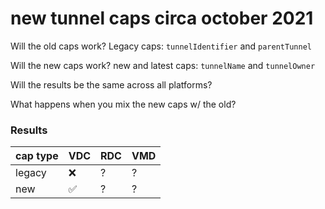 # new tunnel caps circa october 2021
Will the old caps work? 
Legacy caps: `tunnelIdentifier` and `parentTunnel`

Will the new caps work? 
new and latest caps: `tunnelName` and `tunnelOwner`

Will the results be the same across all platforms?

What happens when you mix the new caps w/ the old?


### Results

|cap type | VDC | RDC | VMD |
| --- | --- | --- | --- |
| legacy | :x: | ? | ? |
| new | :white_check_mark: | ? | ? |